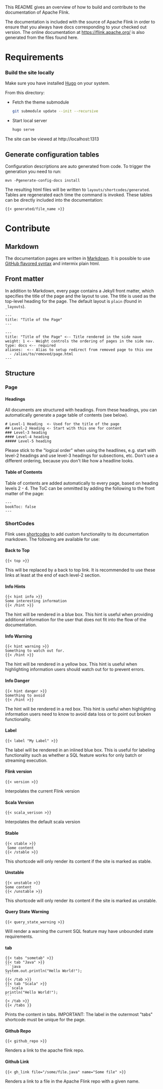 This README gives an overview of how to build and contribute to the documentation of Apache Flink.

The documentation is included with the source of Apache Flink in order to ensure that you always
have docs corresponding to your checked out version. The online documentation at
https://flink.apache.org/ is also generated from the files found here.

# Requirements

### Build the site locally

Make sure you have installed [Hugo](https://gohugo.io/getting-started/installing/) on your
system.

From this directory:

  * Fetch the theme submodule
	```sh
	git submodule update --init --recursive
	```
  * Start local server
	```sh
	hugo serve
	```

The site can be viewed at http://localhost:1313

## Generate configuration tables

Configuration descriptions are auto generated from code. To trigger the generation you need to run:

```
mvn -Pgenerate-config-docs install
```

The resulting html files will be written to `layouts/shortcodes/generated`. Tables are regenerated each time the command is invoked.
These tables can be directly included into the documentation:

```
{{< generated/file_name >}}
```

# Contribute

## Markdown

The documentation pages are written in [Markdown](http://daringfireball.net/projects/markdown/syntax). It is possible to use [GitHub flavored syntax](http://github.github.com/github-flavored-markdown) and intermix plain html.

## Front matter

In addition to Markdown, every page contains a Jekyll front matter, which specifies the title of the page and the layout to use. The title is used as the top-level heading for the page. The default layout is `plain` (found in `_layouts`).

    ---
    title: "Title of the Page"
    ---

    ---
    title: "Title of the Page" <-- Title rendered in the side nave
    weight: 1 <-- Weight controls the ordering of pages in the side nav. 
    type: docs <-- required
    aliases:  <-- Alias to setup redirect from removed page to this one
      - /alias/to/removed/page.html
    ---

## Structure

### Page

#### Headings

All documents are structured with headings. From these headings, you can automatically generate a page table of contents (see below).

```
# Level-1 Heading  <- Used for the title of the page 
## Level-2 Heading <- Start with this one for content
### Level-3 heading
#### Level-4 heading
##### Level-5 heading
```

Please stick to the "logical order" when using the headlines, e.g. start with level-2 headings and use level-3 headings for subsections, etc. Don't use a different ordering, because you don't like how a headline looks.

#### Table of Contents

Table of contents are added automatically to every page, based on heading levels 2 - 4. 
The ToC can be ommitted by adding the following to the front matter of the page:

    ---
    bookToc: false
    ---

### ShortCodes 

Flink uses [shortcodes](https://gohugo.io/content-management/shortcodes/) to add custom functionality
to its documentation markdown. The following are available for use:  

#### Back to Top

	{{< top >}}

This will be replaced by a back to top link. It is recommended to use these links at least at the end of each level-2 section.

#### Info Hints

	{{< hint info >}}
	Some interesting information
	{{< /hint >}}
	
The hint will be rendered in a blue box. This hint is useful when providing 
additional information for the user that does not fit into the flow of the documentation.

#### Info Warning 

    {{< hint warning >}}
    Something to watch out for. 
    {{< /hint >}}

The hint will be rendered in a yellow box. This hint is useful when highlighting
information users should watch out for to prevent errors. 

#### Info Danger

    {{< hint danger >}}
    Something to avoid
    {{< /hint >}}

The hint will be rendered in a red box. This hint is useful when highlighting
information users need to know to avoid data loss or to point out broken
functionality. 

#### Label

    {{< label "My Label" >}}
    
The label will be rendered in an inlined blue box. This is useful for labeling functionality
such as whether a SQL feature works for only batch or streaming execution. 

#### Flink version 

    {{< version >}}
    
Interpolates the current Flink version

#### Scala Version

    {{< scala_verison >}}
    
Interpolates the default scala version

#### Stable

    {{< stable >}}
     Some content
    {{< /stable >}}
    
This shortcode will only render its content if the site is marked as stable. 

#### Unstable 

    {{< unstable >}}
    Some content 
    {{< /unstable >}}
    
This shortcode will only render its content if the site is marked as unstable. 

#### Query State Warning

    {{< query_state_warning >}}
    
Will render a warning the current SQL feature may have unbounded state requirements.

#### tab

    {{< tabs "sometab" >}}
    {{< tab "Java" >}}
    ```java
    System.out.println("Hello World!");
    ```
    {{< /tab >}}
    {{< tab "Scala" >}}
    ```scala
    println("Hello World!");
    ```
    {< /tab >}}
    {{< /tabs }}
    
Prints the content in tabs. IMPORTANT: The label in the outermost "tabs" shortcode must
be unique for the page. 

#### Github Repo

    {{< github_repo >}}
    
Renders a link to the apache flink repo. 

#### Github Link

    {{< gh_link file="/some/file.java" name="Some file" >}}
    
Renders a link to a file in the Apache Flink repo with a given name. 
 
